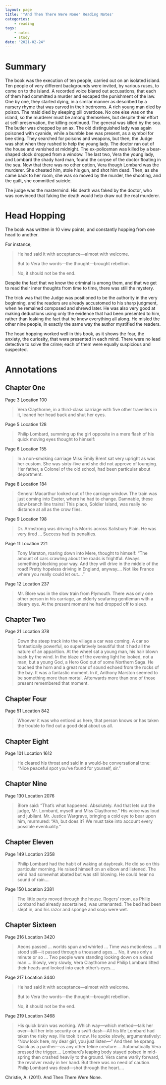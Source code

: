 ```yaml
---
layout: page
title: '"And Then There Were None" Reading Notes'
categories:
    - reading
tags:
    - notes
    - study
date: "2021-02-24"
---
```


# Summary

The book was the execution of ten people, carried out on an isolated island. Ten people of very different backgrounds were invited, by various ruses, to come on to the island. A recorded voice blared out accusations, that each of them had committed a murder and escaped the punishment of the law. One by one, they started dying, in a similar manner as described by a nursery rhyme that was carved in their bedrooms. A rich young man died by poison. The maid died by sleeping pill overdose. No one else was on the island, so the murderer must be among themselves, but despite their effort at self-preservation, the killing continued. The general was killed by the sea. The butler was chopped by an ax. The old distinguished lady was again poisoned with cyanide, while a bumble bee was present, as a symbol for bee sting. They searched for poisons and weapons, but then, the Judge was shot when they rushed to help the young lady. The doctor ran out of the house and vanished at midnight. The ex-policeman was killed by a bear-shaped clock dropped from a window. The last two, Vera the young lady, and Lombard the shady hard man, found the corpse of the doctor floating in the sea. Now that there was no other option, Vera though Lombard was the murderer. She cheated him, stole his gun, and shot him dead. Then, as she came back to her room, she was so moved by the murder, the shooting, and the guilt, she committed suicide.

The judge was the mastermind. His death was faked by the doctor, who was convinced that faking the death would help draw out the real murderer.

# Head Hopping

The book was written in 10 view points, and constantly hopping from one head to another. 

For instance, 

> He had said it with acceptance—almost with welcome. 
>
> But to Vera the words—the thought—brought rebellion. 
>
> No, it should not be the end.

Despite the fact that we know the criminal is among them, and that we get to read their inner thoughts from time to time, there was still the mystery. 

The trick was that the Judge was positioned to be the authority in the very beginning, and the readers are already accustomed to his sharp judgment, when he remained composed and shrewd later. He was also very good at making deductions using only the evidence that had been presented to him, rather than leaking the fact that he knew everything all along. He misled the other nine people, in exactly the same way the author mystified the readers.

The head hopping worked well in this book, as it shows the fear, the anxiety, the curiosity, that were presented in each mind. There were no lead detective to solve the crime; each of them were equally suspicious and suspected. 

# Annotations

## Chapter One

Page 3 Location 100

> Vera Claythorne, in a third-class carriage with five other travellers in it, leaned her head back and shut her eyes.

Page 5 Location 128

> Philip Lombard, summing up the girl opposite in a mere flash of his quick moving eyes thought to himself:

Page 6 Location 155

> In a non-smoking carriage Miss Emily Brent sat very upright as was her custom. She was sixty-five and she did not approve of lounging. Her father, a Colonel of the old school, had been particular about deportment.

Page 8 Location 184

> General Macarthur looked out of the carriage window. The train was just coming into Exeter, where he had to change. Damnable, these slow branch line trains! This place, Soldier Island, was really no distance at all as the crow flies.

Page 9 Location 198

> Dr. Armstrong was driving his Morris across Salisbury Plain. He was very tired … Success had its penalties.

Page 11 Location 221

> Tony Marston, roaring down into Mere, thought to himself: “The amount of cars crawling about the roads is frightful. Always something blocking your way. And they will drive in the middle of the road! Pretty hopeless driving in England, anyway…. Not like France where you really could let out….”

Page 12 Location 237

> Mr. Blore was in the slow train from Plymouth. There was only one other person in his carriage, an elderly seafaring gentleman with a bleary eye. At the present moment he had dropped off to sleep.

## Chapter Two

Page 21 Location 378

> Down the steep track into the village a car was coming. A car so fantastically powerful, so superlatively beautiful that it had all the nature of an apparition. At the wheel sat a young man, his hair blown back by the wind. In the blaze of the evening light he looked, not a man, but a young God, a Hero God out of some Northern Saga. He touched the horn and a great roar of sound echoed from the rocks of the bay. It was a fantastic moment. In it, Anthony Marston seemed to be something more than mortal. Afterwards more than one of those present remembered that moment.

## Chapter Four

Page 51 Location 842

> Whoever it was who enticed us here, that person knows or has taken the trouble to find out a good deal about us all.

## Chapter Eight

Page 101 Location 1612

> He cleared his throat and said in a would-be conversational tone: “Nice peaceful spot you’ve found for yourself, sir.”

## Chapter Nine

Page 130 Location 2076

> Blore said: “That’s what happened. Absolutely. And that lets out the judge, Mr. Lombard, myself and Miss Claythorne.” His voice was loud and jubilant. Mr. Justice Wargrave, bringing a cold eye to bear upon him, murmured: “Ah, but does it? We must take into account every possible eventuality.”

## Chapter Eleven

Page 149 Location 2358

> Philip Lombard had the habit of waking at daybreak. He did so on this particular morning. He raised himself on an elbow and listened. The wind had somewhat abated but was still blowing. He could hear no sound of rain….

Page 150 Location 2381

> The little party moved through the house. Rogers’ room, as Philip Lombard had already ascertained, was untenanted. The bed had been slept in, and his razor and sponge and soap were wet.

## Chapter Sixteen

Page 216 Location 3420

> Aeons passed … worlds spun and whirled … Time was motionless … It stood still—it passed through a thousand ages…. No, it was only a minute or so … Two people were standing looking down on a dead man…. Slowly, very slowly, Vera Claythorne and Philip Lombard lifted their heads and looked into each other’s eyes….

Page 217 Location 3440

> He had said it with acceptance—almost with welcome. 
>
> But to Vera the words—the thought—brought rebellion. 
>
> No, it should not be the end.

Page 219 Location 3468

> His quick brain was working. Which way—which method—talk her over—lull her into security or a swift dash—All his life Lombard had taken the risky way. He took it now. He spoke slowly, argumentatively: “Now look here, my dear girl, you just listen—” And then he sprang. Quick as a panther—as any other feline creature…. Automatically Vera pressed the trigger…. Lombard’s leaping body stayed poised in mid-spring then crashed heavily to the ground. Vera came warily forward, the revolver ready in her hand. But there was no need of caution. Philip Lombard was dead—shot through the heart….

Christie, A. (2011). And Then There Were None.
